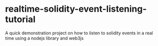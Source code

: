 # realtime-solidity-event-listening-tutorial
A quick demonstration project on how to listen to solidity events in a real time using a nodejs library and web3js
